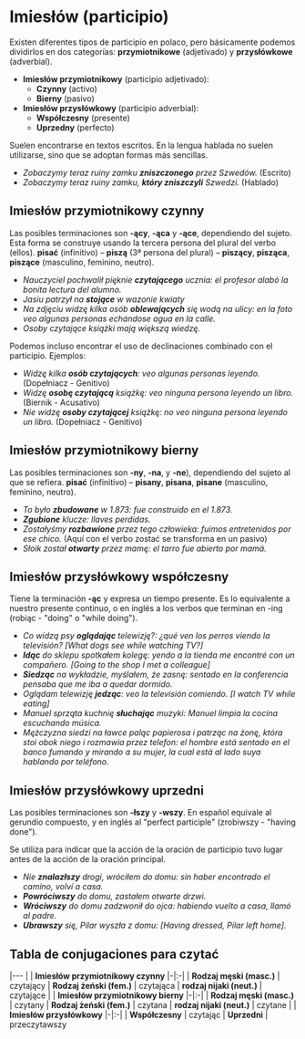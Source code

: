 Imiesłów (participio)
=====================

Existen diferentes tipos de participio en polaco, pero básicamente podemos
dividirlos en dos categorías: **przymiotnikowe** (adjetivado) y
**przysłówkowe** (adverbial).

* **Imiesłów przymiotnikowy** (participio adjetivado):
  * **Czynny** (activo)
  * **Bierny** (pasivo)
* **Imiesłów przysłówkowy** (participio adverbial):
  * **Współczesny** (presente)
  * **Uprzedny** (perfecto)

Suelen encontrarse en textos escritos. En la lengua hablada no suelen
utilizarse, sino que se adoptan formas más sencillas.

* *Zobaczymy teraz ruiny zamku **zniszczonego** przez Szwedów.* (Escrito)
* *Zobaczymy teraz ruiny zamku, **który zniszczyli** Szwedzi.* (Hablado)


Imiesłów przymiotnikowy czynny
------------------------------

Las posibles terminaciones son **-ący**, **-ąca** y **-ące**, dependiendo
del sujeto. Esta forma se construye usando la tercera persona del plural
del verbo (ellos). **pisać** (infinitivo) – **piszą** (3ª persona del
plural) – **piszący**, **pisząca**, **piszące** (masculino, feminino,
neutro).

* *Nauczyciel pochwalił pięknie **czytającego** ucznia: el profesor alabó
  la bonita lectura del alumno.*
* *Jasiu patrzył na **stojące** w wazonie kwiaty*
* *Na zdjęciu widzę kilka osób **oblewających** się wodą na ulicy: en la foto
  veo algunas personas echándose agua en la calle.*
* *Osoby czytające książki mają większą wiedzę.*

Podemos incluso encontrar el uso de declinaciones combinado con el
participio. Ejemplos:

* *Widzę kilka **osób czytających**: veo algunas personas leyendo.*
  (Dopełniacz - Genitivo)
* *Widzę **osobę czytającą** książkę: veo ninguna persona leyendo un libro.*
  (Biernik - Acusativo)
* *Nie widzę **osoby czytającej** książkę: no veo ninguna persona leyendo un
  libro.* (Dopełniacz - Genitivo)


Imiesłów przymiotnikowy bierny
------------------------------

Las posibles terminaciones son **-ny**, **-na**, y **-ne**), dependiendo
del sujeto al que se refiera. **pisać** (infinitivo) – **pisany**,
**pisana**, **pisane** (masculino, feminino, neutro).

* *To było **zbudowane** w 1.873: fue construido en el 1.873.*
* ***Zgubione** klucze: llaves perdidas.*
* *Zostałyśmy **rozbawione** przez tego człowieka: fuimos entretenidos por ese
  chico.* (Aquí con el verbo zostać se transforma en un pasivo)
* *Słoik został **otwarty** przez mamę: el tarro fue abierto por mamá.*


Imiesłów przysłówkowy współczesny
---------------------------------

Tiene la terminación **-ąc** y expresa un tiempo presente. Es lo equivalente a
nuestro presente continuo, o en inglés a los verbos que terminan en -ing
(robiąc - "doing" o "while doing").

* *Co widzą psy **oglądając** telewizję?: ¿qué ven los perros viendo la
  televisión? [What dogs see while watching TV?]*
* ***Idąc** do sklepu spotkałem kolegę: yendo a la tienda me encontré con un
  compañero. [Going to the shop I met a colleague]*
* ***Siedząc** na wykładzie, myślałem, że zasnę: sentado en la conferencia
  pensaba que me iba a quedar dormido.*
* *Oglądam telewizję **jedząc**: veo la televisión comiendo. [I watch
  TV while eating]*
* *Manuel sprząta kuchnię **słuchając** muzyki: Manuel limpia la cocina
  escuchando música.*
* *Mężczyzna siedzi na ławce paląc papierosa i patrząc na żonę, która stoi obok
  niego i rozmawia przez telefon: el hombre está sentado en el banco fumando
  y mirando a su mujer, la cual está al lado suya hablando por teléfono.*

Imiesłów przysłówkowy uprzedni
-------------------------------

Las posibles terminaciones son **-łszy** y **-wszy**. En español equivale al
gerundio compuesto, y en inglés al "perfect participle" (zrobiwszy -
"having done").

Se utiliza para indicar que la acción de la oración de participio tuvo lugar
antes de la acción de la oración principal.

* *Nie **znalazłszy** drogi, wróciłem do domu: sin haber encontrado el
  camino, volví a casa.*
* ***Powróciwszy** do domu, zastałem otwarte drzwi.*
* ***Wróciwszy** do domu zadzwonił do ojca: habiendo vuelto a casa, llamó
  al padre.*
* ***Ubrawszy** się, Pilar wyszła z domu: [Having dressed, Pilar left home].*


Tabla de conjugaciones para czytać
----------------------------------

|---
| | **Imiesłów przymiotnikowy czynny**
|-|:-|
| **Rodzaj męski (masc.)** | czytający
| **Rodzaj żeński (fem.)** | czytająca
| **rodzaj nijaki (neut.)** | czytające
| | **Imiesłów przymiotnikowy bierny**
|-|:-|
| **Rodzaj męski (masc.)** | czytany
| **Rodzaj żeński (fem.)** | czytana
| **rodzaj nijaki (neut.)** | czytane
| | **Imiesłów przysłówkowy**
|-|:-|
| **Współczesny** | czytając
| **Uprzedni** | przeczytawszy

